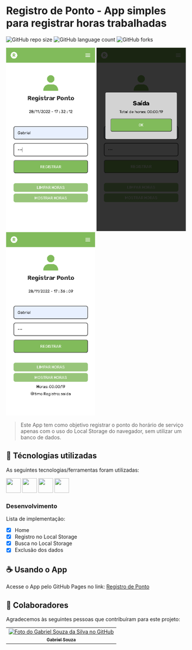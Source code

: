# Registro de Ponto - App simples para registrar horas trabalhadas

![GitHub repo size](https://img.shields.io/github/repo-size/gabrielsouzas/registro-ponto?style=for-the-badge)
![GitHub language count](https://img.shields.io/github/languages/count/gabrielsouzas/registro-ponto?style=for-the-badge)
![GitHub forks](https://img.shields.io/github/forks/gabrielsouzas/registro-ponto?style=for-the-badge)

<img src="print\print01.png" alt="Print 01" height="500"> <img src="print\print02.png" alt="Print 02" height="500"> <img src="print\print03.png" alt="Print 03" height="500">

> Este App tem como objetivo registrar o ponto do horário de serviço apenas com o uso do Local Storage do navegador, sem utilizar um banco de dados.

## 🚀 Técnologias utilizadas

As seguintes tecnologias/ferramentas foram utilizadas:

<img src="https://cdn.jsdelivr.net/gh/devicons/devicon/icons/vscode/vscode-original-wordmark.svg" width="40" height="40"/> <img src="https://cdn.jsdelivr.net/gh/devicons/devicon/icons/html5/html5-original-wordmark.svg" width="40" height="40"/> <img src="https://cdn.jsdelivr.net/gh/devicons/devicon/icons/css3/css3-original-wordmark.svg" width="40" height="40"/> <img src="https://cdn.jsdelivr.net/gh/devicons/devicon/icons/javascript/javascript-original.svg" width="40" height="40"/>

### Desenvolvimento

Lista de implementação:

- [X] Home
- [X] Registro no Local Storage
- [X] Busca no Local Storage
- [X] Exclusão dos dados

## ☕ Usando o App

Acesse o App pelo GitHub Pages no link: [Registro de Ponto](https://gabrielsouzas.github.io/registro-ponto/)

## 🤝 Colaboradores

Agradecemos às seguintes pessoas que contribuíram para este projeto:

<table>
  <tr>
    <td align="center">
      <a href="#">
        <img src="https://avatars.githubusercontent.com/u/104937852?v=4" width="100px;" alt="Foto do Gabriel Souza da Silva no GitHub"/><br>
        <sub>
          <b>Gabriel Souza</b>
        </sub>
      </a>
    </td>
  </tr>
</table>
